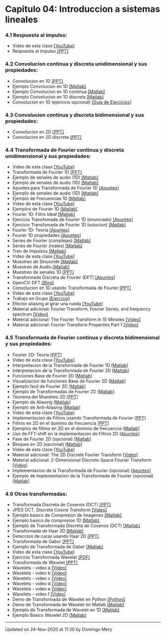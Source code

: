 
# Capitulo 04: Introduccion a sistemas lineales
### 4.1 Respuesta al impulso:
* Video de esta clase [[YouTube]](https://youtu.be/6M0-ebDm_5o)
* Respuesta al impulso [[PPT]](https://github.com/domingomery/imagenes/blob/master/clases/Cap04_Sistemas_Lineales/presentations/IMG04_FuncionImpulso.pptx)
### 4.2 Convolucion continua y discreta unidimensional y sus propiedades:
* Convolucion en 1D [[PPT]](https://github.com/domingomery/imagenes/blob/master/clases/Cap04_Sistemas_Lineales/presentations/IMG04_Convolucion1D.pptx)
* Ejemplo Convolucion en 1D [[Matlab]](https://github.com/domingomery/imagenes/blob/master/clases/Cap04_Sistemas_Lineales/matlab/IMG04_Convolucion1D.m)
* Ejemplo Convolucion en 1D continua [[Matlab]](https://github.com/domingomery/imagenes/blob/master/clases/Cap04_Sistemas_Lineales/matlab/IMG04_Convolucion1DContinua.m)
* Ejemplo Convolucion en 1D discreta [[Matlab]](https://github.com/domingomery/imagenes/blob/master/clases/Cap04_Sistemas_Lineales/matlab/IMG04_Convolucion1DDiscreta.m)
* Convolucion en 1D (ejercicio opcional) [[Guia de Ejercicios]](https://github.com/domingomery/imagenes/blob/master/clases/Cap04_Sistemas_Lineales/presentations/IMG04_Ejercicios_Convolucion1D.pdf)
### 4.3 Convolucion continua y discreta bidimensional y sus propiedades:
* Convolucion en 2D [[PPT]](https://github.com/domingomery/imagenes/blob/master/clases/Cap04_Sistemas_Lineales/presentations/IMG04_Fourier2D_Convolucion.pptx)
* Convolucion en 2D discreta [[PPT]](https://github.com/domingomery/imagenes/blob/master/clases/Cap04_Sistemas_Lineales/presentations/IMG04_Fourier2D_ConvolucionDiscreta.pptx)
### 4.4 Transformada de Fourier continua y discreta unidimensional y sus propiedades:
* Video de esta clase [[YouTube]](https://youtu.be/YeX0MTr38B8)
* Transformada de Fourier 1D [[PPT]](https://github.com/domingomery/imagenes/blob/master/clases/Cap04_Sistemas_Lineales/presentations/IMG04_Fourier1D.pptx)
* Ejemplo de senales de audio (1D) [[Matlab]](https://github.com/domingomery/imagenes/blob/master/clases/Cap04_Sistemas_Lineales/matlab/IMG04_Audio.m)
* Ejemplo de senales de audio (1D) [[Matlab]](https://github.com/domingomery/imagenes/blob/master/clases/Cap04_Sistemas_Lineales/matlab/IMG04_AudioGong.m)
* Apuntes para Transformada de Fourier 1D [[Apuntes]](https://github.com/domingomery/imagenes/blob/master/clases/Cap04_Sistemas_Lineales/presentations/IMG04_TransformadaFourier1D.pdf)
* Ejemplo de senales de audio (1D) [[Matlab]](https://github.com/domingomery/imagenes/blob/master/clases/Cap04_Sistemas_Lineales/matlab/IMG04_Audiotest.m)
* Ejemplo de Frecuencias 1D [[Matlab]](https://github.com/domingomery/imagenes/blob/master/clases/Cap04_Sistemas_Lineales/matlab/IMG04_AudioPhone.m)
* Video de esta clase [[YouTube]](https://youtu.be/S-Wizt6pcBU)
* Ejemplos de Fourier 1D [[Matlab]](https://github.com/domingomery/imagenes/blob/master/clases/Cap04_Sistemas_Lineales/matlab/IMG04_Fourier1D_Idea.m)
* Fourier 1D: Filtro Ideal [[Matlab]](https://github.com/domingomery/imagenes/blob/master/clases/Cap04_Sistemas_Lineales/matlab/IMG04_Fourier1D_FiltroIdeal.m)
* Ejercicio Transfomada de Fourier 1D (enunciado) [[Apuntes]](https://github.com/domingomery/imagenes/blob/master/clases/Cap04_Sistemas_Lineales/presentations/IMG04_Fourier1D_ejercicio.pdf)
* Ejercicio Transfomada de Fourier 1D (solucion) [[Matlab]](https://github.com/domingomery/imagenes/blob/master/clases/Cap04_Sistemas_Lineales/matlab/IMG04_Fourier1D_Noise.m)
* Fourier 1D: Teoria [[Apuntes]](https://github.com/domingomery/imagenes/blob/master/clases/Cap04_Sistemas_Lineales/presentations/IMG04_Fourier1D_Teoria.pdf)
* Fourier 1D propiedades [[Apuntes]](https://github.com/domingomery/imagenes/blob/master/clases/Cap04_Sistemas_Lineales/presentations/IMG04_Fourier1D_Propiedades.pdf)
* Series de Fourier (complejas) [[Matlab]](https://github.com/domingomery/imagenes/blob/master/clases/Cap04_Sistemas_Lineales/matlab/IMG04_SerieFourierCn.m)
* Series de Fourier (reales) [[Matlab]](https://github.com/domingomery/imagenes/blob/master/clases/Cap04_Sistemas_Lineales/matlab/IMG04_SerieFourier.m)
* Tren de Impulsos [[Matlab]](https://github.com/domingomery/imagenes/blob/master/clases/Cap04_Sistemas_Lineales/matlab/IMG04_TrenImpulsos.m)
* Video de esta clase [[YouTube]](https://youtu.be/8oNxrQOR3J8)
* Muestreo de Sinusoide [[Matlab]](https://github.com/domingomery/imagenes/blob/master/clases/Cap04_Sistemas_Lineales/matlab/IMG04_MuestreoSinusoide.m)
* Muestreo de Audio [[Matlab]](https://github.com/domingomery/imagenes/blob/master/clases/Cap04_Sistemas_Lineales/matlab/IMG04_MuestreoAudio.m)
* Muestreo de senales 1D [[PPT]](https://github.com/domingomery/imagenes/blob/master/clases/Cap04_Sistemas_Lineales/presentations/IMG04_Muestreo1D_DFT.pptx)
* Transformada Discreta de Fourier (DFT) [[Apuntes]](https://github.com/domingomery/imagenes/blob/master/clases/Cap04_Sistemas_Lineales/presentations/IMG04_Fourier1D_DFT.pdf)
* OpenCV: DFT [[Blog]](http://datahacker.rs/discrete-fourier-transform-part1/)
* Convolucion en 1D usando Transformada de Fourier [[PPT]](https://github.com/domingomery/imagenes/blob/master/clases/Cap04_Sistemas_Lineales/presentations/IMG04_Fourier1D_ConvolucionDiscreta.pptx)
* Video de esta clase [[YouTube]](https://youtu.be/IaEjQt_AAG8)
* Trabajo en Grupo [[Ejercicio]](https://github.com/domingomery/imagenes/tree/master/clases/Cap04_Sistemas_Lineales/ejercicios)
* Efector aliasing al girar una rueda [[YouTube]](https://youtu.be/VNftf5qLpiA)
* Material adicional: Fourier Transform, Fourier Series, and frequency spectrum [[Video]](https://www.youtube.com/watch?v=r18Gi8lSkfM)
* Material adicional: The Fourier Transform in 15 Minutes [[Video]](https://www.youtube.com/watch?v=vQLH7qTeJRM)
* Material adicional: Fourier Transform Properties Part 1 [[Video]](https://www.youtube.com/watch?v=U02z_hQmWcQ)
### 4.5 Transformada de Fourier continua y discreta bidimensional y sus propiedades:
* Fourier 2D: Teoria [[PPT]](https://github.com/domingomery/imagenes/blob/master/clases/Cap04_Sistemas_Lineales/presentations/IMG04_Fourier2D_Teoria.pptx)
* Video de esta clase [[YouTube]](https://youtu.be/PagWL_o4Ymk)
* Interpretacion de la Transformada de Fourier 1D [[Matlab]](https://github.com/domingomery/imagenes/blob/master/clases/Cap04_Sistemas_Lineales/matlab/IMG04_FourierInterpretacion.m)
* Interpretacion de la Transformada de Fourier 2D [[Matlab]](https://github.com/domingomery/imagenes/blob/master/clases/Cap04_Sistemas_Lineales/matlab/IMG04_FourierInterpretacion2D.m)
* Funciones Base de Fourier 2D [[Matlab]](https://github.com/domingomery/imagenes/blob/master/clases/Cap04_Sistemas_Lineales/matlab/IMG04_FourierBasis.m)
* Visualizacion de funciones Base de Fourier 2D [[Matlab]](https://github.com/domingomery/imagenes/blob/master/clases/Cap04_Sistemas_Lineales/matlab/IMG04_Fourier2DVisualization.m)
* Ejemplo facil de Fourier 2D [[Matlab]](https://github.com/domingomery/imagenes/blob/master/clases/Cap04_Sistemas_Lineales/matlab/IMG04_Fourier2D_EasyExample.m)
* Ejemplo de Transformadas de Fourier 2D [[Matlab]](https://github.com/domingomery/imagenes/blob/master/clases/Cap04_Sistemas_Lineales/matlab/IMG04_Fourier2DFunciones.m)
* Teorema del Muestreo 2D [[PPT]](https://github.com/domingomery/imagenes/blob/master/clases/Cap04_Sistemas_Lineales/presentations/IMG04_Teorema_Muestreo_2D.pptx)
* Ejemplo de Aliasing [[Matlab]](https://github.com/domingomery/imagenes/blob/master/clases/Cap04_Sistemas_Lineales/matlab/IMG04_Aliasing2D.m)
* Ejemplo de Anti-Aliasing [[Matlab]](https://github.com/domingomery/imagenes/blob/master/clases/Cap04_Sistemas_Lineales/matlab/IMG04_AliasingBarbaraNew.m)
* Video de esta clase [[YouTube]](https://youtu.be/5eA7HBzT6CM)
* Implementacion de Filtros usando Transformada de Fourier [[PPT]](https://github.com/domingomery/imagenes/blob/master/clases/Cap04_Sistemas_Lineales/presentations/IMG04_Fourier2D_ImplementacionFiltros.pptx)
* Filtros en 2D en el dominio de frecuencia [[PPT]](https://github.com/domingomery/imagenes/blob/master/clases/Cap04_Sistemas_Lineales/presentations/IMG04_Fourier2D_Filtros.pptx)
* Ejemplos de filtros en 2D en el dominio de frecuencia [[Matlab]](https://github.com/domingomery/imagenes/blob/master/clases/Cap04_Sistemas_Lineales/matlab/IMG04_FiltrosFreq2D.m)
* Uso de FFT-shift en la implementacion de Filtros 2D [[Apuntes]](https://github.com/domingomery/imagenes/blob/master/clases/Cap04_Sistemas_Lineales/presentations/IMG04_FFTSHIFT_Filtros2D.pdf)
* Fase de Fourier 2D (opcional) [[Matlab]](https://github.com/domingomery/imagenes/blob/master/clases/Cap04_Sistemas_Lineales/matlab/IMG04_Fourier2DFase.m)
* Bloques en 2D (opcional) [[Matlab]](https://github.com/domingomery/imagenes/blob/master/clases/Cap04_Sistemas_Lineales/matlab/IMG04_Fourier2DBloques.m)
* Video de esta clase [[YouTube]](https://youtu.be/0cjfXRuX1Hc)
* Material adicional: The 2D Discrete Fourier Transform [[Video]](https://www.youtube.com/watch?v=NbQY1x8H6QQ)
* Material adicional: 2-Dimensional Discrete-Space Fourier Transform [[Video]](https://www.youtube.com/watch?v=YYGltoYEmKo)
* Implementacion de la Transformada de Fourier (opcional) [[Apuntes]](https://github.com/domingomery/imagenes/blob/master/clases/Cap04_Sistemas_Lineales/presentations/IMG04_ImplementacionTransformadas.pdf)
* Ejemplo de Implementacion de la Transformada de Fourier (opcional) [[Matlab]](https://github.com/domingomery/imagenes/blob/master/clases/Cap04_Sistemas_Lineales/matlab/IMG04_ImplementacionTransformada.m)
### 4.6 Otras transformadas:
* Transformada Discreta de Cosenos (DCT) [[PPT]](https://github.com/domingomery/imagenes/blob/master/clases/Cap04_Sistemas_Lineales/presentations/IMG04_TransformadaDCT.pptx)
* JPEG DCT, Discrete Cosine Transform [[Video]](https://www.youtube.com/watch?v=Q2aEzeMDHMA)
* Ejemplo basico de Compresion de Imagenes [[Matlab]](https://github.com/domingomery/imagenes/blob/master/clases/Cap04_Sistemas_Lineales/matlab/IMG04_Compression.m)
* Ejemplo basico de compresion 1D [[Matlab]](https://github.com/domingomery/imagenes/blob/master/clases/Cap04_Sistemas_Lineales/matlab/IMG04_CompressionFila.m)
* Ejemplo de Transformada Discreta de Cosenos (DCT) [[Matlab]](https://github.com/domingomery/imagenes/blob/master/clases/Cap04_Sistemas_Lineales/matlab/IMG04_DCT2DVisualization.m)
* Transformada de Haar 2D [[Matlab]](https://github.com/domingomery/imagenes/blob/master/clases/Cap04_Sistemas_Lineales/matlab/IMG04_HaarBasis.m)
* Deteccion de caras usando Haar 2D [[PPT]](https://github.com/domingomery/imagenes/blob/master/clases/Cap04_Sistemas_Lineales/presentations/IMG04_TransformadaHaar_ViolaJones.pptx)
* Transformada de Gabor [[PPT]](https://github.com/domingomery/imagenes/blob/master/clases/Cap04_Sistemas_Lineales/matlab/IMG04_FiltrosGabor.pptx)
* Ejemplo de Transformada de Gabor [[Matlab]](https://github.com/domingomery/imagenes/blob/master/clases/Cap04_Sistemas_Lineales/matlab/IMG04_GaborBasis.m)
* Video de esta clase [[YouTube]](https://youtu.be/1KuBsEe9IBM)
* Ejercicio Transformada Wavelet [[PDF]](https://github.com/domingomery/imagenes/blob/master/clases/Cap04_Sistemas_Lineales/presentations/IMG04_GuiaWavelets.pdf)
* Transformada de Wavelet [[PPT]](https://github.com/domingomery/imagenes/blob/master/clases/Cap04_Sistemas_Lineales/presentations/IMG04_Wavelets.pptx)
* Wavelets - video a [[Video]](https://www.youtube.com/watch?v=QX1-xGVFqmw)
* Wavelets - video b [[Video]](https://www.youtube.com/watch?v=F7Lg-nFYooU)
* Wavelets - video c [[Video]](https://www.youtube.com/watch?v=ZnmvUCtUAEE)
* Wavelets - video d [[Video]](https://www.youtube.com/watch?v=ViZYXxuxUKA)
* Wavelets - video e [[Video]](https://www.youtube.com/watch?v=DGUuJweHamQ)
* Wavelets - video f [[Video]](https://www.youtube.com/watch?v=dSi9mLaa-WE&t=462s)
* Demo de Transformada de Wavelet en Python [[Python]](https://pywavelets.readthedocs.io/en/latest/)
* Demo de Transformada de Wavelet en Matlab [[Matlab]](https://github.com/domingomery/imagenes/blob/master/clases/Cap04_Sistemas_Lineales/matlab/IMG04_DemoWavelet.m)
* Ejemplo de Transformada de Wavelet en 1D [[Matlab]](https://github.com/domingomery/imagenes/blob/master/clases/Cap04_Sistemas_Lineales/matlab/IMG04_WaveletExample.m)
* Ejemplo Basico Wavelet 2D [[Matlab]](https://github.com/domingomery/imagenes/blob/master/clases/Cap04_Sistemas_Lineales/matlab/IMG04_EjemploWavelet2.m)
---


Updated on 24-Nov-2020 at 11:20 by Domingo Mery

